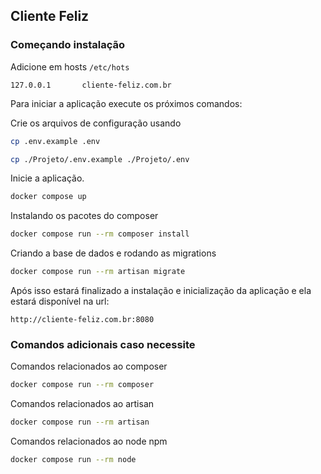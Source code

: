 ## Cliente Feliz


### Começando instalação

Adicione em hosts `/etc/hots`

```
127.0.0.1       cliente-feliz.com.br
```

Para iniciar a aplicação execute os próximos comandos:

Crie os arquivos de configuração usando

```sh
cp .env.example .env
```
```sh
cp ./Projeto/.env.example ./Projeto/.env
```
Inicie a aplicação.
```sh
docker compose up
```
Instalando os pacotes do composer
```sh
docker compose run --rm composer install
```
Criando a base de dados e rodando as migrations
```sh
docker compose run --rm artisan migrate
```
Após isso estará finalizado a instalação e inicialização da aplicação e ela estará disponível na url:
```
http://cliente-feliz.com.br:8080
```

### Comandos adicionais caso necessite

Comandos relacionados ao composer
```sh
docker compose run --rm composer
```
Comandos relacionados ao artisan
```sh
docker compose run --rm artisan
```
Comandos relacionados ao node npm
```sh
docker compose run --rm node
```
